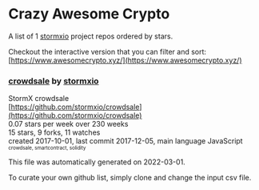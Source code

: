 # Crazy Awesome Crypto
A list of 1 [stormxio](https://github.com/stormxio) project repos ordered by stars.  

Checkout the interactive version that you can filter and sort: 
[https://www.awesomecrypto.xyz/](https://www.awesomecrypto.xyz/)  


### [crowdsale](https://github.com/stormxio/crowdsale) by [stormxio](https://github.com/stormxio)  
StormX crowdsale  
[https://github.com/stormxio/crowdsale](https://github.com/stormxio/crowdsale)  
0.07 stars per week over 230 weeks  
15 stars, 9 forks, 11 watches  
created 2017-10-01, last commit 2017-12-05, main language JavaScript  
<sub><sup>crowdsale, smartcontract, solidity</sup></sub>


This file was automatically generated on 2022-03-01.  

To curate your own github list, simply clone and change the input csv file.  